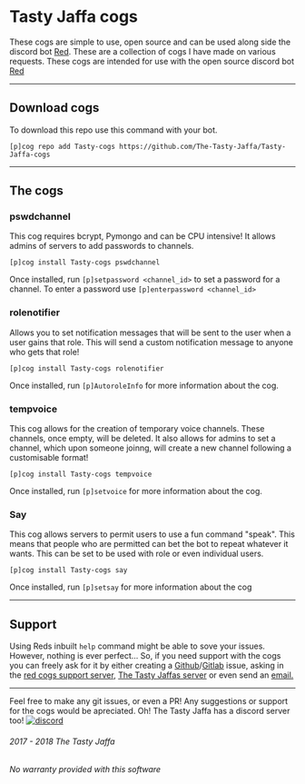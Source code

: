 
# Tasty Jaffa cogs
These cogs are simple to use, open source and can be used along side the discord bot [Red](https://github.com/Cog-Creators/Red-DiscordBot/). These are a collection of cogs I have made on various requests. These cogs are intended for use with the open source discord bot [Red](https://github.com/Cog-Creators/Red-DiscordBot/)

 
***

## Download cogs
To download this repo use this command with your bot.

`[p]cog repo add Tasty-cogs https://github.com/The-Tasty-Jaffa/Tasty-Jaffa-cogs`


***

## The cogs

### pswdchannel
This cog requires bcrypt, Pymongo and can be CPU intensive! It allows admins of servers to add passwords to channels.

`[p]cog install Tasty-cogs pswdchannel`

Once installed, run `[p]setpassword <channel_id>` to set a password for a channel. To enter a password use `[p]enterpassword <channel_id>`

### rolenotifier
Allows you to set notification messages that will be sent to the user when a user gains that role.
This will send a custom notification message to anyone who gets that role!

`[p]cog install Tasty-cogs rolenotifier`

Once installed, run `[p]AutoroleInfo` for more information about the cog.

### tempvoice
This cog allows for the creation of temporary voice channels. These channels, once empty, will be deleted.
It also allows for admins to set a channel, which upon someone joinng, will create a new channel following a customisable format!

`[p]cog install Tasty-cogs tempvoice`

Once installed, run `[p]setvoice` for more information about the cog.

### Say
This cog allows servers to permit users to use a fun command "speak". This means that people who are permitted can bet the bot to repeat whatever it wants. This can be set to be used with role or even individual users.

`[p]cog install Tasty-cogs say`

Once installed, run `[p]setsay` for more information about the cog

***

## Support

Using Reds inbuilt `help` command might be able to sove your issues. However, nothing is ever perfect... So, if you need support with the cogs you can freely ask for it by either creating a [Github](https://github.com/The-Tasty-Jaffa/Tasty-Jaffa-cogs/issues)/[Gitlab](https://gitlab.com/The_Tasty_Jaffa/Tasty-Jaffa-cogs/issues) issue, asking in the [red cogs support server](https://discord.gg/GET4DVk), [The Tasty Jaffas server](https://discord.gg/MbKwDGC) or even send an [email.](mailto:incoming+The_Tasty_Jaffa/Tasty-Jaffa-cogs@incoming.gitlab.com)

***

Feel free to make any git issues, or even a PR! Any suggestions or support for the cogs would be apreciated. 
Oh! The Tasty Jaffa has a discord server too!
[![discord](https://discordapp.com/assets/e4923594e694a21542a489471ecffa50.svg)](https://discord.gg/MbKwDGC)

###### 2017 - 2018 The Tasty Jaffa
###### No warranty provided with this software
